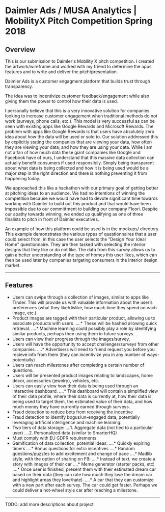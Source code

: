 # Daimler Ads / MUSA Analytics | MobilityX Pitch Competition Spring 2018

## Overview

This is our submission to Daimler's Mobility X pitch competition. I created the artwork/wireframe and worked with my friend to determine the apps features and to write and deliver the pitch/presentation.

Daimler Ads is a customer engagment platform that builds trust through transparency.

The idea was to incentivize customer feedback/engagement while also giving them the power to control how their data is used.

I personally believe that this is a very innovative solution for companies looking to increase customer engagement when traditional methods do not work (surveys, phone calls, etc.). This model is very successful as can be seen with existing apps like Google Rewards and Microsoft Rewards. The problem with apps like Google Rewards is that users have absolutely zero idea about how the data will be used or sold to. Our solution addressed this by explicitly stating the companies that are viewing your data, how often they are viewing your data, and how they are using your data. While I am not a fan of how much data these giant companies like Google and Facebook have of ours, I understand that this massive data collection can actually benefit consumers if used responsibily. Simply being transparent about what data is being collected and how it is being used would be a major step in the right direction and there is nothing preventing it from happening today.

We approached this like a hackathon with our primary goal of getting better at pitching ideas to an audience. We had no intentions of winning the competition because we would have had to devote significant time towards working with Daimler to build out this product and that would have been impossible due to our committment to building our company Floori. Despite our apathy towards winning, we ended up qualifying as one of three finalists to pitch in front of Daimler executives.

An example of how this platform could be used is in the mockups/ directory. This example demonstrates the various types of questionnaires that a user could select from, in this case the user selects the "Design Your Ideal Home" questionnaire. They are then tasked with selecting the interior designs that they like or do not like. The data from this survey allows us to gain a better understanding of the type of homes this user likes, which can then be used later by companies targeting consumers in the interior design market.

---

## Features
* Users can swipe through a collection of images, similar to apps like Tinder. This will provide us with valuable information about the user’s preferences (what they like/dislike, how much time they spend on each image, etc.)
* Product images are tagged with their particular product, allowing us to associate products with users.
....* These will be hashed allowing quick retrieval.
....* Machine learning could possibly play a role by identifying similar products, perhaps then using them in future surveys.
* Users can view their progress through the images/survey.
* Users will have the opportunity to accept challenges/surveys from other companies.
....* Advertisers will need to friend request you before you recieve info from them (they can incentivize you in any number of ways-potentially)
* Users can reach milestones after completing a certain number of questions.
* Users will be presented product images relating to landscapes, home decor, accessories (jewelry), vehicles, etc.
* Users can easily view how their data is being used through an interactive dashboard.
....* This dashboard will contain a simplified view of their data profile, where their data is currently at, how their data is being used to target them, the estimated value of their data, and how much money they have currently earned through surveys.
* Fraud detection to reduce bots from receiving the incentive
* Fraud detection to identify bogus/un-engaged data, potentially leveraging artificial intelligence and machine learning.
* Two tiers of data storage:
....1. Aggregate data (not tied to a particular user)
....2. Personalized data (similar to SmarterHQ)
* Must comply with EU GDPR requirements.
* Gamification of data collection, potential ideas:
....* Quickly expiring timers
....* Bonus questions for extra incentives
....* Random questions/puzzles to add excitement and change of pace
....* Madlib style, with the option of sharing on FB:
....* Instead of text, we create a story with images of their car
....* Meme generator (starter packs, etc)
....* Once user is finished, present them with their estimated dream car based on their data (they can rate how much they love the dream car and highlight areas they love/hate).
....* A car that they can customize with a new part after each survey. The car could get faster. Perhaps we could deliver a hot-wheel style car after reaching a milestone.

---

TODO: add more descriptions about project
